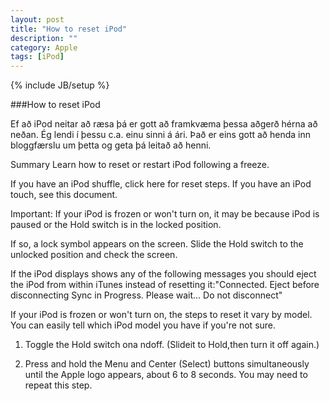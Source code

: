 ```yaml
---
layout: post
title: "How to reset iPod"
description: ""
category: Apple
tags: [iPod]
---
```

{% include JB/setup %}

###How to reset iPod

Ef að iPod neitar að ræsa þá er gott að framkvæma þessa aðgerð hérna að neðan. Ég lendi í þessu c.a. einu sinni á ári. Það er eins gott að henda inn bloggfærslu um þetta og geta þá leitað að henni.

Summary Learn how to reset or restart iPod following a freeze.

If you have an iPod shuffle, click here for reset steps. If you have an iPod touch, see this document.

Important: If your iPod is frozen or won't turn on, it may be because iPod is paused or the Hold switch is in the locked position. 

If so, a lock symbol appears on the screen. Slide the Hold switch to the unlocked position and check the screen.

If the iPod displays shows any of the following messages you should eject the iPod from within iTunes instead of resetting it:"Connected. Eject before disconnecting Sync in Progress. Please wait... Do not disconnect"

If your iPod is frozen or won't turn on, the steps to reset it vary by model. You can easily tell which iPod model you have if you're not sure.

1. Toggle the Hold switch ona ndoff. (Slideit to Hold,then turn it off again.)

2. Press and hold the Menu and Center (Select) buttons simultaneously until the Apple logo appears, about 6 to 8 seconds. You may need to repeat this step.